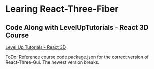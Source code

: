# Learing React-Three-Fiber
## Code Along with LevelUpTutorials - React 3D Course
[Level Up Tutorials - React 3D](https://www.leveluptutorials.com/tutorials/react-3d/understanding-react-three-fiber)

ToDo: Reference course code package.json for the correct version of React-Three-Gui. The newest version breaks.